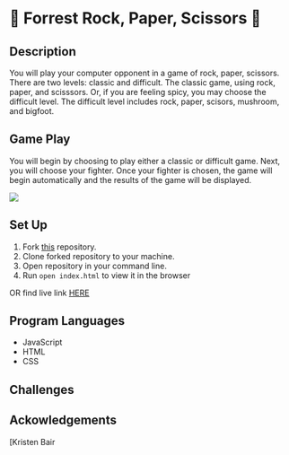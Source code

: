 # 🌲 Forrest Rock, Paper, Scissors 🍄

## Description
 You will play your computer opponent in a game of rock, paper, scissors. There are two levels: classic and difficult. The classic game, using rock, paper, and scisssors. Or, if you are feeling spicy, you may choose the difficult level. The difficult level includes rock, paper, scisors, mushroom, and bigfoot. 

## Game Play

You will begin by choosing to play either a classic or difficult game. Next, you will choose your fighter. Once your fighter is chosen, the game will begin automatically and the results of the game will be displayed. 

![](https://media.giphy.com/media/r1iyOUPGkIZUjIdq3L/giphy.gif)

## Set Up
1. Fork [this](https://github.com/Emily-Cathleen/rock-paper-scissors) repository.
2. Clone forked repository to your machine.
3. Open repository in your command line.
4. Run `open index.html` to view it in the browser

OR find live link [HERE](https://emily-cathleen.github.io/rock-paper-scissors/)

## Program Languages
* JavaScript
* HTML
* CSS

## Challenges

## Ackowledgements
[Kristen Bair

